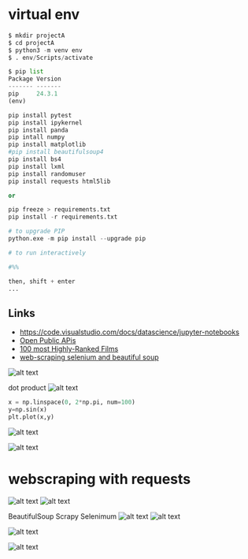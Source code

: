 # virtual env

```python
$ mkdir projectA
$ cd projectA
$ python3 -m venv env
$ . env/Scripts/activate

$ pip list
Package Version
------- -------
pip     24.3.1
(env)

pip install pytest
pip install ipykernel
pip install panda
pip intall numpy
pip install matplotlib
#pip install beautifulsoup4
pip install bs4
pip install lxml
pip install randomuser
pip install requests html5lib 

or 

pip freeze > requirements.txt 
pip install -r requirements.txt

# to upgrade PIP
python.exe -m pip install --upgrade pip

# to run interactively

#%%

then, shift + enter
...
```

## Links
- https://code.visualstudio.com/docs/datascience/jupyter-notebooks
- [Open Public APis](https://mixedanalytics.com/blog/list-actually-free-open-no-auth-needed-apis/)
- [100  most Highly-Ranked Films](https://web.archive.org/web/20230902185655/https://en.everybodywiki.com/100_Most_Highly-Ranked_Films)
- [web-scraping selenium and beautiful soup](https://medium.com/swlh/web-scraping-using-selenium-and-beautifulsoup-adfc8810240a)

![alt text](image.png)

dot product
![alt text](image-1.png)

```python
x = np.linspace(0, 2*np.pi, num=100)
y=np.sin(x)
plt.plot(x,y)
```
![alt text](image-2.png)

![alt text](image-3.png)


# webscraping with requests
![alt text](image-5.png)
![alt text](image-4.png)

BeautifulSoup
Scrapy
Selenimum
![alt text](image-7.png)
![alt text](image-6.png)


![alt text](image-8.png)

![alt text](image-9.png)
